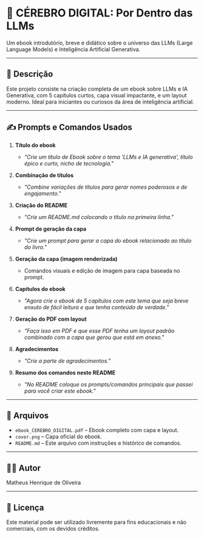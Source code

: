 # 📘 CÉREBRO DIGITAL: Por Dentro das LLMs

Um ebook introdutório, breve e didático sobre o universo das LLMs (Large Language Models) e Inteligência Artificial Generativa.

---

## 🧠 Descrição

Este projeto consiste na criação completa de um ebook sobre LLMs e IA Generativa, com 5 capítulos curtos, capa visual impactante, e um layout moderno. Ideal para iniciantes ou curiosos da área de inteligência artificial.

---

## ✍️ Prompts e Comandos Usados

1. **Título do ebook**
   - *"Crie um título de Ebook sobre o tema 'LLMs e IA generativa', título épico e curto, nicho de tecnologia."*

2. **Combinação de títulos**
   - *"Combine variações de títulos para gerar nomes poderosos e de engajamento."*

3. **Criação do README**
   - *"Crie um README.md colocando o título na primeira linha."*

4. **Prompt de geração da capa**
   - *"Crie um prompt para gerar a capa do ebook relacionado ao título do livro."*

5. **Geração da capa (imagem renderizada)**
   - Comandos visuais e edição de imagem para capa baseada no prompt.

6. **Capítulos do ebook**
   - *"Agora crie o ebook de 5 capítulos com este tema que seja breve enxuto de fácil leitura e que tenha conteúdo de verdade."*

7. **Geração do PDF com layout**
   - *"Faça isso em PDF e que esse PDF tenha um layout padrão combinado com a capa que gerou que está em anexo."*

8. **Agradecimentos**
   - *"Crie a parte de agradecimentos."*

9. **Resumo dos comandos neste README**
   - *"No README coloque os prompts/comandos principais que passei para você criar este ebook."*

---

## 📎 Arquivos

- `ebook_CEREBRO_DIGITAL.pdf` – Ebook completo com capa e layout.
- `cover.png` – Capa oficial do ebook.
- `README.md` – Este arquivo com instruções e histórico de comandos.

---

## 👨‍💻 Autor

Matheus Henrique de Oliveira

---

## 📜 Licença

Este material pode ser utilizado livremente para fins educacionais e não comerciais, com os devidos créditos.

